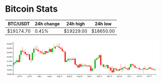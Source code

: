 # Bitcoin Stats

BTC/USDT|24h change|24h high|24h low|
|---|---|---|---|
|$19174.70|0.41%|$19229.00|$18650.00|

<img src="./chart.svg">
